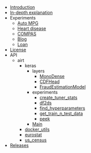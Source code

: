 - [Introduction](index.md)
- [In-depth explanation](InDepth.md)
- Experiments
    - [Auto MPG](experiments/AutoMPG.md)
    - [Heart disease](experiments/Heart.md)
    - [COMPAS](experiments/Compas.md)
    - [Blog](experiments/Blog.md)
    - [Loan](experiments/Loan.md)
- [License](License.md)
- API
    - airt
        - keras
            - layers
                - [MonoDense](api/airt/keras/layers/MonoDense.md)
                - [CDFHead](api/airt/keras/layers/CDFHead.md)
                - [FraudEstimationModel](api/airt/keras/layers/FraudEstimationModel.md)
            - experiments
                - [create_tuner_stats](api/airt/keras/experiments/create_tuner_stats.md)
                - [df2ds](api/airt/keras/experiments/df2ds.md)
                - [find_hyperparameters](api/airt/keras/experiments/find_hyperparameters.md)
                - [get_train_n_test_data](api/airt/keras/experiments/get_train_n_test_data.md)
                - [peek](api/airt/keras/experiments/peek.md)
            - [Main](api/airt/keras/ContinuousLearning.md)
        - [docker_utils](api/airt/DockerUtils.md)
        - [eurostat](api/airt/eurostat.md)
        - [us_census](api/airt/us_census.md)
- [Releases](CHANGELOG.md)